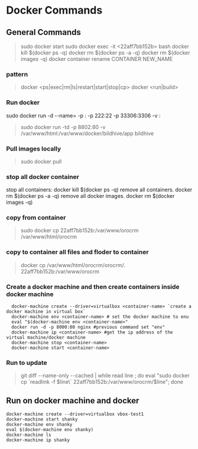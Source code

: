 # Docker Commands

## General Commands
> sudo docker start <puppetmaster>
> sudo docker exec -it <22aff7bb152b> bash
> docker kill $(docker ps -q)
> docker rm $(docker ps -a -q)
> docker rm $(docker images -q)
> docker container rename CONTAINER NEW_NAME

### pattern
> docker <container> <ps|exec|rm|ls|restart|start|stop|cp> 
> docker <run|build> 


### Run docker
sudo docker run -d --name=<any name> -p <host port number>:<container port number> -p 222:22 -p 33306:3306 -v <host port path>:<container port path>
>sudo docker run -td -p 8802:80 -v /var/www/html:/var/www/docker/bildhive/app bildhive

### Pull images locally
> sudo docker pull <docker image name>


### stop all docker container
  stop all containers: docker kill $(docker ps -q)
  remove all containers. docker rm $(docker ps -a -q)
  remove all docker images. docker rm $(docker images -q)

### copy from container
>sudo docker cp 22aff7bb152b:/var/www/orocrm /var/www/html/orocrm

### copy to container all files and floder to container
> docker cp /var/www/html/orocrm/orocrm/. 22aff7bb152b:/var/www/orocrm

### Create a docker machine and then create containers inside docker machine
```
  docker-machine create --driver=virtualbox <container-name> `create a docker machine in virtual box`
  docker-machine env <container-name> # set the docker machine to enu
  eval "$(docker-machine env <container-name>"
  docker run -d -p 8000:80 nginx #previous command set "env"
  docker-machine ip <container-name> #get the ip address of the virtual machine/docker machine
  docker-machine stop <container-name>
  docker-machine start <container-name>
```

### Run to update
>git diff --name-only --cached | while read line ; do  eval "sudo docker cp \`readlink -f $line\` 22aff7bb152b:/var/www/orocrm/$line";  done

## Run on docker machine and docker
```
docker-machine create --driver=virtualbox vbox-test1
docker-machine start shanky
docker-machine env shanky
eval $(docker-machine env shanky)
docker-machine ls
docker-machine ip shanky
```